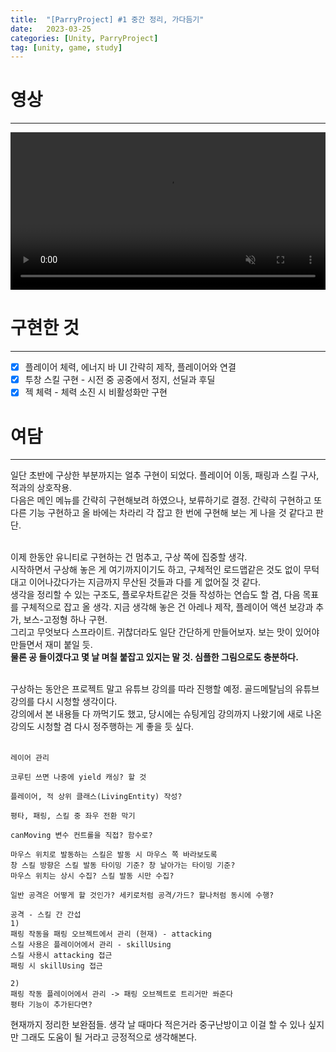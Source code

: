 ```yaml
---
title:  "[ParryProject] #1 중간 정리, 가다듬기"
date:   2023-03-25
categories: [Unity, ParryProject]
tag: [unity, game, study]
---
```


# **영상**
---

<video src="/assets/video/20230325/2023-03-25 15-06-05.mp4" width="100%" controls muted></video>

# **구현한 것**
---

- [x] 플레이어 체력, 에너지 바 UI 간략히 제작, 플레이어와 연결
- [x] 투창 스킬 구현 - 시전 중 공중에서 정지, 선딜과 후딜
- [x] 젝 체력 - 체력 소진 시 비활성화만 구현

# **여담**
---

일단 초반에 구상한 부분까지는 얼추 구현이 되었다. 플레이어 이동, 패링과 스킬 구사, 적과의 상호작용.<br>
다음은 메인 메뉴를 간략히 구현해보려 하였으나, 보류하기로 결정. 간략히 구현하고 또 다른 기능 구현하고 올 바에는 차라리 각 잡고 한 번에 구현해 보는 게 나을 것 같다고 판단.<br><br>

이제 한동안 유니티로 구현하는 건 멈추고, 구상 쪽에 집중할 생각.<br>
시작하면서 구상해 놓은 게 여기까지이기도 하고, 구체적인 로드맵같은 것도 없이 무턱대고 이어나갔다가는 지금까지 무산된 것들과 다를 게 없어질 것 같다.<br>
생각을 정리할 수 있는 구조도, 플로우차트같은 것들 작성하는 연습도 할 겸, 다음 목표를 구체적으로 잡고 올 생각. 지금 생각해 놓은 건 아레나 제작, 플레이어 액션 보강과 추가, 보스-고정형 하나 구현.<br>
그리고 무엇보다 스프라이트. 귀찮더라도 일단 간단하게 만들어보자. 보는 맛이 있어야 만들면서 재미 붙일 듯.<br>
**물론 공 들이겠다고 몇 날 며칠 붙잡고 있지는 말 것. 심플한 그림으로도 충분하다.**<br><br>

구상하는 동안은 프로젝트 말고 유튜브 강의를 따라 진행할 예정. 골드메탈님의 유튜브 강의를 다시 시청할 생각이다.<br>
강의에서 본 내용들 다 까먹기도 했고, 당시에는 슈팅게임 강의까지 나왔기에 새로 나온 강의도 시청할 겸 다시 정주행하는 게 좋을 듯 싶다.<br><br>

```
레이어 관리

코루틴 쓰면 나중에 yield 캐싱? 할 것

플레이어, 적 상위 클래스(LivingEntity) 작성?

평타, 패링, 스킬 중 좌우 전환 막기

canMoving 변수 컨트롤을 직접? 함수로?

마우스 위치로 발동하는 스킬은 발동 시 마우스 쪽 바라보도록
창 스킬 방향은 스킬 발동 타이밍 기준? 창 날아가는 타이밍 기준?
마우스 위치는 상시 수집? 스킬 발동 시만 수집?

일반 공격은 어떻게 할 것인가? 세키로처럼 공격/가드? 할나처럼 동시에 수행?

공격 - 스킬 간 간섭
1)
패링 작동을 패링 오브젝트에서 관리 (현재) - attacking
스킬 사용은 플레이어에서 관리 - skillUsing
스킬 사용시 attacking 접근
패링 시 skillUsing 접근

2)
패링 작동 플레이어에서 관리 -> 패링 오브젝트로 트리거만 쏴준다
평타 기능이 추가된다면?
```

현재까지 정리한 보완점들.
생각 날 때마다 적은거라 중구난방이고 이걸 할 수 있나 싶지만 그래도 도움이 될 거라고 긍정적으로 생각해본다.
